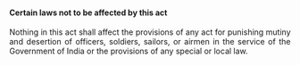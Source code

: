 #### Certain laws not to be affected by this act
<div style="text-align: justify">

Nothing in this act shall affect the provisions of any act for punishing mutiny and desertion of officers, soldiers, sailors, or airmen in the service of the Government of India or the provisions of any special or local law.

</div>
